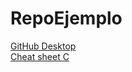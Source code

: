 # RepoEjemplo

[GitHub Desktop](https://desktop.github.com/)    
[Cheat sheet C](https://www.cheatography.com/ashlyn-black/cheat-sheets/c-reference/)
